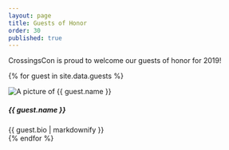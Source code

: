```yaml
---
layout: page
title: Guests of Honor
order: 30
published: true
---
```


CrossingsCon is proud to welcome our guests of honor for 2019!

{% for guest in site.data.guests %}
<div class="row">
  <div class="col-12 col-md-3">
    <img src="{{ site.baseurl }}/images/guests/{{ guest.image }}" alt="A picture of {{ guest.name }}">
  </div>
  <div class="col-12 col-md-9">
    <h5 class="mt-3 mt-md-0">{{ guest.name }}</h5>
    {{ guest.bio | markdownify }}
  </div>
</div>
{% endfor %}
